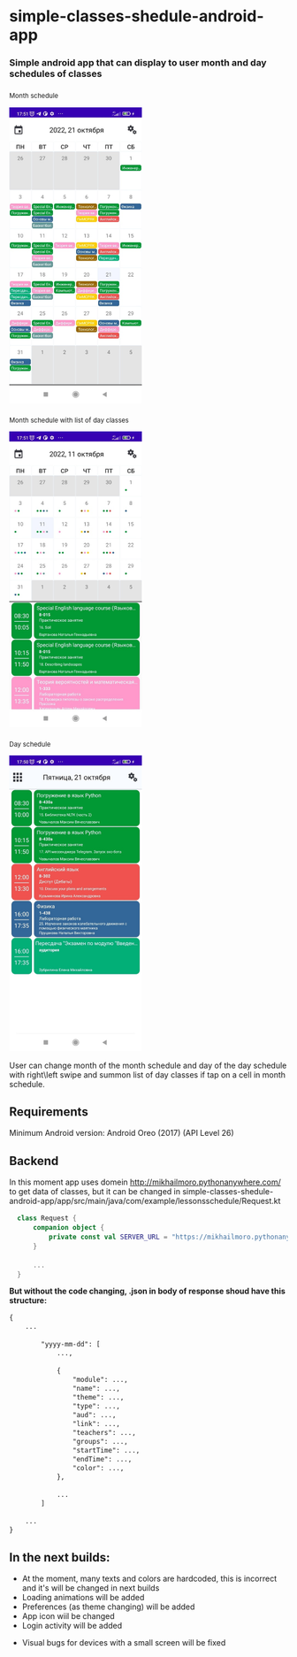 # simple-classes-shedule-android-app

### Simple android app that can display to user month and day schedules of classes

<sub>Month schedule</sub>

[<img src="https://github.com/mikhail-moro/res/blob/main/month_schedule.jpg" width="240" />](https://github.com/mikhail-moro/res/blob/main/month_schedule.jpg)

<sub>Month schedule with list of day classes</sub>

[<img src="https://github.com/mikhail-moro/res/blob/main/month_schedule_with_raised_bottom_list.jpg" width="240" />](https://github.com/mikhail-moro/res/blob/main/month_schedule_with_raised_bottom_list.jpg)

<sub>Day schedule</sub>

[<img src="https://github.com/mikhail-moro/res/blob/main/daily_schedule.jpg" width="240" />](https://github.com/mikhail-moro/res/blob/main/daily_schedule.jpg)


User can change month of the month schedule and day of the day schedule with right\left swipe and summon list of day classes if tap on a cell in month schedule.


## Requirements

Minimum Android version: Android Oreo (2017) (API Level 26)


## Backend

In this moment app uses domein http://mikhailmoro.pythonanywhere.com/ to get data of classes, but it can be changed in 
simple-classes-shedule-android-app/app/src/main/java/com/example/lessonsschedule/Request.kt
```Kotlin
  class Request {
      companion object {
          private const val SERVER_URL = "https://mikhailmoro.pythonanywhere.com/"
      }
      
      ...
  }
```

**But without the code changing, .json in body of response shoud have this structure:**
```
{
    ...
  
        "yyyy-mm-dd": [
            ...,
    
            {
                "module": ...,
                "name": ...,
                "theme": ...,
                "type": ...,
                "aud": ...,
                "link": ...,
                "teachers": ...,
                "groups": ...,
                "startTime": ...,
                "endTime": ...,
                "color": ...,
            },
    
            ...
        ]
  
    ...
}
```

## In the next builds:
  + At the moment, many texts and colors are hardcoded, this is incorrect and it's will be changed in next builds
  + Loading animations will be added
  + Preferences (as theme changing) will be added
  + App icon wiil be changed
  + Login activity will be added
  * Visual bugs for devices with a small screen will be fixed
